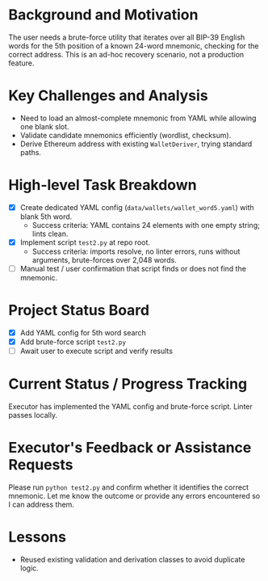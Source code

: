 # Background and Motivation
The user needs a brute-force utility that iterates over all BIP-39 English words for the 5th position of a known 24-word mnemonic, checking for the correct address.  This is an ad-hoc recovery scenario, not a production feature.

# Key Challenges and Analysis
- Need to load an almost-complete mnemonic from YAML while allowing one blank slot.
- Validate candidate mnemonics efficiently (wordlist, checksum).
- Derive Ethereum address with existing `WalletDeriver`, trying standard paths.

# High-level Task Breakdown
- [x] Create dedicated YAML config (`data/wallets/wallet_word5.yaml`) with blank 5th word.
  - Success criteria: YAML contains 24 elements with one empty string; lints clean.
- [x] Implement script `test2.py` at repo root.
  - Success criteria: imports resolve, no linter errors, runs without arguments, brute-forces over 2,048 words.
- [ ] Manual test / user confirmation that script finds or does not find the mnemonic.

# Project Status Board
- [x] Add YAML config for 5th word search
- [x] Add brute-force script `test2.py`
- [ ] Await user to execute script and verify results

# Current Status / Progress Tracking
Executor has implemented the YAML config and brute-force script.  Linter passes locally.

# Executor's Feedback or Assistance Requests
Please run `python test2.py` and confirm whether it identifies the correct mnemonic.  Let me know the outcome or provide any errors encountered so I can address them.

# Lessons
- Reused existing validation and derivation classes to avoid duplicate logic.

